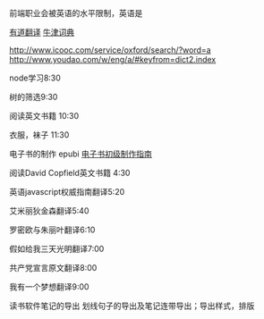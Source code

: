前端职业会被英语的水平限制，英语是

[有道翻译](https://dict.youdao.com/)
[牛津词典](http://www.icooc.com/service/oxford/)

http://www.icooc.com/service/oxford/search/?word=a
http://www.youdao.com/w/eng/a/#keyfrom=dict2.index


node学习8:30

树的筛选9:30

阅读英文书籍 10:30

衣服，袜子 11:30

电子书的制作 epubi
[电子书初级制作指南](https://www.geekpark.net/news/167388#:~:text=%E7%94%B5%E5%AD%90%E4%B9%A6%E7%9A%84%E5%88%B6%E4%BD%9C%201%20ePub%20%E7%94%B5%E5%AD%90%E4%B9%A6%20ePub%20%E7%94%B5%E5%AD%90%E4%B9%A6%E7%9A%84%E5%88%B6%E4%BD%9C%E5%A4%A7%E4%BD%93%E5%8F%AF%E4%BB%A5%E5%88%86%E4%B8%BA%E4%B8%89%E7%A7%8D%EF%BC%8C%E4%B8%80%E7%A7%8D%E6%98%AF%E7%9B%B4%E6%8E%A5%E5%9C%A8%E7%BA%BF%E6%8F%90%E4%BA%A4%E5%86%85%E5%AE%B9%E7%9A%84%20URL%20%E5%9C%B0%E5%9D%80%E6%88%96,2%20Mobi%20%E7%94%B5%E5%AD%90%E4%B9%A6%20...%203%20iBooks%20%E7%94%B5%E5%AD%90%E4%B9%A6%20)

阅读David Copfield英文书籍 4:30

英语javascript权威指南翻译5:20

艾米丽狄金森翻译5:40

罗密欧与朱丽叶翻译6:10

假如给我三天光明翻译7:00

共产党宣言原文翻译8:00

我有一个梦想翻译9:00


读书软件笔记的导出
划线句子的导出及笔记连带导出；导出样式，排版